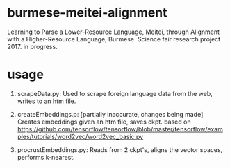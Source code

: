 # burmese-meitei-alignment
Learning to Parse a Lower-Resource Language, Meitei, through Alignment with a Higher-Resource Language, Burmese.
Science fair research project 2017. in progress.

# usage

1. scrapeData.py:
Used to scrape foreign language data from the web, writes to an htm file.

2. createEmbeddings.p:
[partially inaccurate, changes being made]
Creates embeddings given an htm file, saves ckpt.
based on https://github.com/tensorflow/tensorflow/blob/master/tensorflow/examples/tutorials/word2vec/word2vec_basic.py

3. procrustEmbeddings.py:
Reads from 2 ckpt's, aligns the vector spaces, performs k-nearest.
